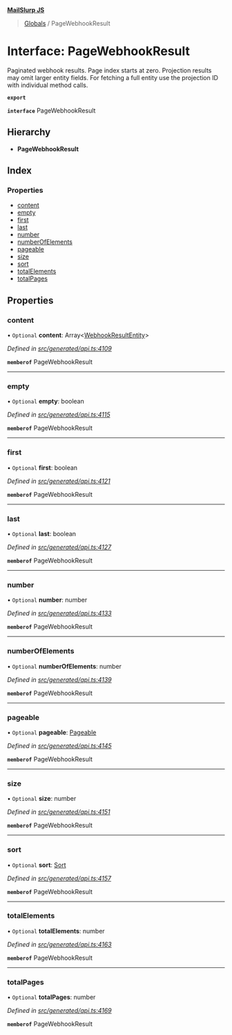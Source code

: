 **[MailSlurp JS](../README.md)**

> [Globals](../README.md) / PageWebhookResult

# Interface: PageWebhookResult

Paginated webhook results. Page index starts at zero. Projection results may omit larger entity fields. For fetching a full entity use the projection ID with individual method calls.

**`export`** 

**`interface`** PageWebhookResult

## Hierarchy

* **PageWebhookResult**

## Index

### Properties

* [content](pagewebhookresult.md#content)
* [empty](pagewebhookresult.md#empty)
* [first](pagewebhookresult.md#first)
* [last](pagewebhookresult.md#last)
* [number](pagewebhookresult.md#number)
* [numberOfElements](pagewebhookresult.md#numberofelements)
* [pageable](pagewebhookresult.md#pageable)
* [size](pagewebhookresult.md#size)
* [sort](pagewebhookresult.md#sort)
* [totalElements](pagewebhookresult.md#totalelements)
* [totalPages](pagewebhookresult.md#totalpages)

## Properties

### content

• `Optional` **content**: Array\<[WebhookResultEntity](../modules/webhookresultentity.md)>

*Defined in [src/generated/api.ts:4109](https://github.com/mailslurp/mailslurp-client/blob/e4d4355/src/generated/api.ts#L4109)*

**`memberof`** PageWebhookResult

___

### empty

• `Optional` **empty**: boolean

*Defined in [src/generated/api.ts:4115](https://github.com/mailslurp/mailslurp-client/blob/e4d4355/src/generated/api.ts#L4115)*

**`memberof`** PageWebhookResult

___

### first

• `Optional` **first**: boolean

*Defined in [src/generated/api.ts:4121](https://github.com/mailslurp/mailslurp-client/blob/e4d4355/src/generated/api.ts#L4121)*

**`memberof`** PageWebhookResult

___

### last

• `Optional` **last**: boolean

*Defined in [src/generated/api.ts:4127](https://github.com/mailslurp/mailslurp-client/blob/e4d4355/src/generated/api.ts#L4127)*

**`memberof`** PageWebhookResult

___

### number

• `Optional` **number**: number

*Defined in [src/generated/api.ts:4133](https://github.com/mailslurp/mailslurp-client/blob/e4d4355/src/generated/api.ts#L4133)*

**`memberof`** PageWebhookResult

___

### numberOfElements

• `Optional` **numberOfElements**: number

*Defined in [src/generated/api.ts:4139](https://github.com/mailslurp/mailslurp-client/blob/e4d4355/src/generated/api.ts#L4139)*

**`memberof`** PageWebhookResult

___

### pageable

• `Optional` **pageable**: [Pageable](pageable.md)

*Defined in [src/generated/api.ts:4145](https://github.com/mailslurp/mailslurp-client/blob/e4d4355/src/generated/api.ts#L4145)*

**`memberof`** PageWebhookResult

___

### size

• `Optional` **size**: number

*Defined in [src/generated/api.ts:4151](https://github.com/mailslurp/mailslurp-client/blob/e4d4355/src/generated/api.ts#L4151)*

**`memberof`** PageWebhookResult

___

### sort

• `Optional` **sort**: [Sort](sort.md)

*Defined in [src/generated/api.ts:4157](https://github.com/mailslurp/mailslurp-client/blob/e4d4355/src/generated/api.ts#L4157)*

**`memberof`** PageWebhookResult

___

### totalElements

• `Optional` **totalElements**: number

*Defined in [src/generated/api.ts:4163](https://github.com/mailslurp/mailslurp-client/blob/e4d4355/src/generated/api.ts#L4163)*

**`memberof`** PageWebhookResult

___

### totalPages

• `Optional` **totalPages**: number

*Defined in [src/generated/api.ts:4169](https://github.com/mailslurp/mailslurp-client/blob/e4d4355/src/generated/api.ts#L4169)*

**`memberof`** PageWebhookResult
